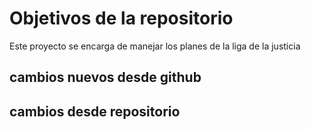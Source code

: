 # Objetivos de la repositorio

Este proyecto se encarga de manejar los planes de la liga de la justicia


## cambios nuevos desde github

## cambios desde repositorio